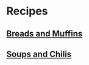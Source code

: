 # Recipes

## [Breads and Muffins](/breads/breads.and.muffins.md)

## [Soups and Chilis](soups/soups.and.chilis.md)
